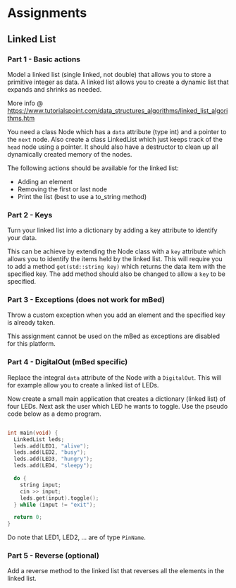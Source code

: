 # Assignments

## Linked List

### Part 1 - Basic actions

Model a linked list (single linked, not double) that allows you to store a primitive integer as data.
A linked list allows you to create a dynamic list that expands and shrinks as needed.

More info @ https://www.tutorialspoint.com/data_structures_algorithms/linked_list_algorithms.htm

You need a class Node which has a `data` attribute (type int) and a pointer to the `next` node.
Also create a class LinkedList which just keeps track of the `head` node using a pointer. It should also
have a destructor to clean up all dynamically created memory of the nodes.

The following actions should be available for the linked list:
* Adding an element
* Removing the first or last node
* Print the list (best to use a to_string method)

### Part 2 - Keys

Turn your linked list into a dictionary by adding a key attribute to identify your data.

This can be achieve by extending the Node class with a `key` attribute which allows you to identify the items held by the linked list.
This will require you to add a method `get(std::string key)` which returns the data item with the specified key.
The add method should also be changed to allow a `key` to be specified.

### Part 3 - Exceptions (does not work for mBed)

Throw a custom exception when you add an element and the specified key is already taken.

This assignment cannot be used on the mBed as exceptions are disabled for this platform.

### Part 4 - DigitalOut (mBed specific)

Replace the integral `data` attribute of the Node with a `DigitalOut`. This will for example allow you to create a linked list of LEDs.

Now create a small main application that creates a dictionary (linked list) of four LEDs. Next ask the user which LED he wants to toggle. Use the pseudo code below as a demo program.

```c++

int main(void) {
  LinkedList leds;
  leds.add(LED1, "alive");
  leds.add(LED2, "busy");
  leds.add(LED3, "hungry");
  leds.add(LED4, "sleepy");

  do {
    string input;
    cin >> input;
    leds.get(input).toggle();
  } while (input != "exit");

  return 0;
}
```

Do note that LED1, LED2, ... are of type `PinName`.

### Part 5 - Reverse (optional)

Add a reverse method to the linked list that reverses all the elements in the linked list.
